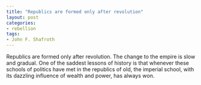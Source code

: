 ```yaml
---
title: "Republics are formed only after revolution"
layout: post
categories:
- rebellion
tags:
- John F. Shafroth
---
```


Republics are formed only after revolution. The change to the empire is slow and gradual. One of the saddest lessons of history is that whenever these schools of politics have met in the republics of old, the imperial school, with its dazzling influence of wealth and power, has always won.
